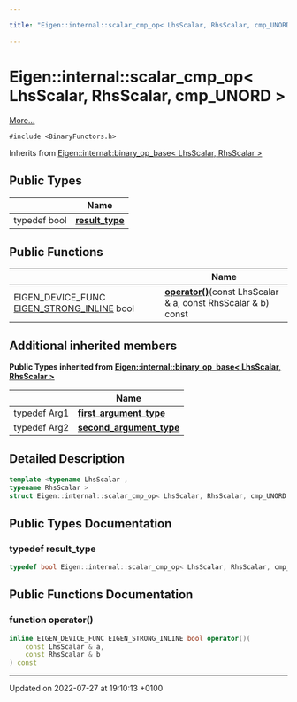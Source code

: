 ```yaml
---

title: "Eigen::internal::scalar_cmp_op< LhsScalar, RhsScalar, cmp_UNORD >"

---
```


# Eigen::internal::scalar_cmp_op< LhsScalar, RhsScalar, cmp_UNORD >



 [More...](#detailed-description)


`#include <BinaryFunctors.h>`

Inherits from [Eigen::internal::binary_op_base< LhsScalar, RhsScalar >](http://example.org/classes/structeigen_1_1internal_1_1binary__op__base/)

## Public Types

|                | Name           |
| -------------- | -------------- |
| typedef bool | **[result_type](http://example.org/classes/structeigen_1_1internal_1_1scalar__cmp__op_3_01lhsscalar_00_01rhsscalar_00_01cmp__unord_01_4/#typedef-result-type)**  |

## Public Functions

|                | Name           |
| -------------- | -------------- |
| EIGEN_DEVICE_FUNC <a href="http://example.org/files/macros_8h/#define-eigen-strong-inline">EIGEN_STRONG_INLINE</a> bool | **[operator()](http://example.org/classes/structeigen_1_1internal_1_1scalar__cmp__op_3_01lhsscalar_00_01rhsscalar_00_01cmp__unord_01_4/#function-operator())**(const LhsScalar & a, const RhsScalar & b) const |

## Additional inherited members

**Public Types inherited from [Eigen::internal::binary_op_base< LhsScalar, RhsScalar >](http://example.org/classes/structeigen_1_1internal_1_1binary__op__base/)**

|                | Name           |
| -------------- | -------------- |
| typedef Arg1 | **[first_argument_type](http://example.org/classes/structeigen_1_1internal_1_1binary__op__base/#typedef-first-argument-type)**  |
| typedef Arg2 | **[second_argument_type](http://example.org/classes/structeigen_1_1internal_1_1binary__op__base/#typedef-second-argument-type)**  |


## Detailed Description

```cpp
template <typename LhsScalar ,
typename RhsScalar >
struct Eigen::internal::scalar_cmp_op< LhsScalar, RhsScalar, cmp_UNORD >;
```

## Public Types Documentation

### typedef result_type

```cpp
typedef bool Eigen::internal::scalar_cmp_op< LhsScalar, RhsScalar, cmp_UNORD >::result_type;
```


## Public Functions Documentation

### function operator()

```cpp
inline EIGEN_DEVICE_FUNC EIGEN_STRONG_INLINE bool operator()(
    const LhsScalar & a,
    const RhsScalar & b
) const
```


-------------------------------

Updated on 2022-07-27 at 19:10:13 +0100